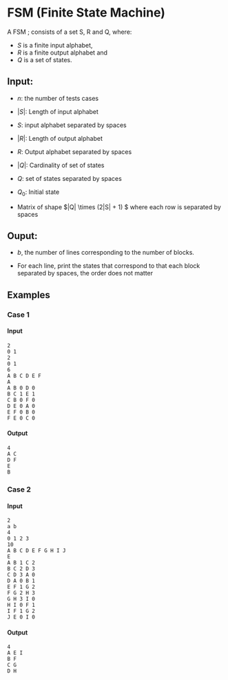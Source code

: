 # FSM (Finite State Machine)

A FSM $;$ consists of a set S, R and Q, where: 

* $S$ is a finite input alphabet,
* $R$ is a finite output alphabet and
* $Q$ is a set of states.

## Input:

* $n$: the number of tests cases

* $|S|$: Length of input alphabet

* $S$: input alphabet separated by spaces

* $|R|$: Length of output alphabet

* $R$: Output alphabet separated by spaces

* $|Q|$: Cardinality of set of states

* $Q$: set of states separated by spaces

* $Q_0$: Initial state

* Matrix of shape $|Q| \times (2|S| + 1) $ where each row is separated by spaces 

## Ouput:

* $b$, the number of lines corresponding to the number of blocks.

* For each line, print the states that correspond to that each block separated by spaces, the order does not matter

## Examples

### Case 1

#### Input

```
2
0 1
2
0 1
6
A B C D E F
A
A B 0 D 0
B C 1 E 1
C B 0 F 0
D E 0 A 0
E F 0 B 0
F E 0 C 0
```

#### Output
```
4
A C
D F
E 
B
```

### Case 2

#### Input

```
2
a b
4
0 1 2 3
10
A B C D E F G H I J
E
A B 1 C 2
B C 2 D 3
C D 3 A 0 
D A 0 B 1
E F 1 G 2 
F G 2 H 3
G H 3 I 0
H I 0 F 1
I F 1 G 2
J E 0 I 0
```

#### Output
```
4
A E I
B F
C G
D H
```
